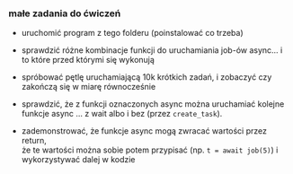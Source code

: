 


### małe zadania do ćwiczeń

* uruchomić program z tego folderu (poinstalować co trzeba)

* sprawdzić różne kombinacje funkcji do uruchamiania job-ów async... 
  i to które przed którymi się wykonują
  
* spróbować pętlę uruchamiającą 10k krótkich zadań, i zobaczyć
  czy zakończą się w miarę równocześnie
  
*  sprawdzić, że z funkcji oznaczonych async można uruchamiać kolejne 
   funkcje async ... z wait albo i bez (przez `create_task`).

* zademonstrować, że funkcje async mogą zwracać wartości przez return,  
  że te wartości można sobie potem przypisać (np. `t = await job(5)`) 
  i wykorzystywać dalej w kodzie
